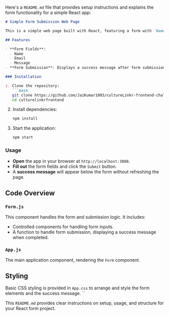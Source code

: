Here's a `README.md` file that provides setup instructions and explains the form functionality for a simple React app:

```markdown
# Simple Form Submission Web Page

This is a simple web page built with React, featuring a form with `Name`, `Email`, and `Message` fields. When the user submits the form, a success message is displayed without refreshing the page.

## Features

- **Form Fields**: 
  - Name
  - Email
  - Message
- **Form Submission**: Displays a success message after form submission without page refresh.

### Installation

1. Clone the repository:
   ```bash
   git clone https://github.com/JaiKumar1003/cultureLinkr-frontend-challenge.git
   cd culturelinkrfrontend
   ```

2. Install dependencies:
   ```bash
   npm install
   ```

3. Start the application:
   ```bash
   npm start
   ```

### Usage

- **Open** the app in your browser at `http://localhost:3000`.
- **Fill out** the form fields and click the `Submit` button.
- A **success message** will appear below the form without refreshing the page.

## Code Overview

### `Form.js`

This component handles the form and submission logic. It includes:
- Controlled components for handling form inputs.
- A function to handle form submission, displaying a success message when completed.

### `App.js`

The main application component, rendering the `Form` component.

## Styling

Basic CSS styling is provided in `App.css` to arrange and style the form elements and the success message.
``

This `README.md` provides clear instructions on setup, usage, and structure for your React form project.